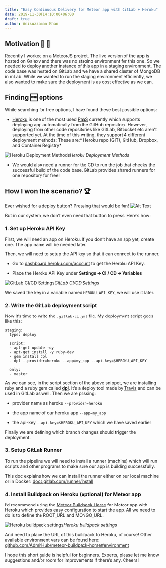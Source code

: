 ```yaml
---
title: "Easy Continuous Delivery for Meteor app with GitLab + Heroku"
date: 2019-11-30T14:10:00+06:00
draft: true
author: Anisuzzaman Khan
---
```


## Motivation 🌌 🌠

Recently I worked on a MeteorJS project. The live version of the app is hosted on [Galaxy](https://www.meteor.com/hosting) and there was no staging environment for this one. So we needed to deploy another instance of this app in a staging environment. The code base was hosted on GitLab and we have a shared cluster of MongoDB in mLab. While we wanted to run the staging environment efficiently, we also wanted to make sure the deployment is as cost effective as we can.

## Finding 🆓 options

While searching for free options, I have found these best possible options:

* [Heroku](https://heroku.com/) is one of the most used [PaaS](https://en.wikipedia.org/wiki/Platform_as_a_service) currently which supports deploying app automatically from the GitHub repository. However, deploying from other code repositories like GitLab, Bitbucket etc aren’t supported yet.
At the time of this writing, they support 4 different deployment methods:
These are:* Heroku repo (GIT), GitHub, Dropbox, and Container Registry*

![Heroku Deployment Methods](https://cdn-images-1.medium.com/max/2586/1*nHlhh7SkZY1RLuq-r6gxEg.png)*Heroku Deployment Methods*

* We would also need a runner for the CD to run the job that checks the successful build of the code base. GitLab provides shared runners for one repository for free!

## How I won the scenario? 🏆

Ever wished for a deploy button? Pressing that would be fun!
![Alt Text](https://media.giphy.com/media/naxep4vNBAOL6/giphy.gif)

But in our system, we don’t even need that button to press. Here’s how:

### 1. Set up Heroku API Key

First, we will need an app on Heroku. If you don’t have an app yet, create one. The app name will be needed later.

Then, we will need to setup the API key so that it can connect to the runner.

* Go to [dashboard.heroku.com/account](https://dashboard.heroku.com/account) to get the Heroku API Key.

* Place the Heroku API Key under **Settings ➔ CI / CD ➔ Variables**

![GitLab CI/CD Settings](https://cdn-images-1.medium.com/max/2670/1*-Zvvq9z8Zo_7QzmrlUXibA.png)*GitLab CI/CD Settings*

We saved the key in a variable named `HEROKU_API_KEY`, we will use it later.

### 2. Write the GitLab deployment script

Now it’s time to write the `.gitlab-ci.yml` file.
My deployment script goes like this:

    staging:
      type: deploy

      script:
      - apt-get update -qy
      - apt-get install -y ruby-dev
      - gem install dpl
      - dpl --provider=heroku --app=my_app --api-key=$HEROKU_API_KEY

      only:
      - master

As we can see, in the script section of the above snippet, we are installing ruby and a ruby gem called **[dpl](https://docs.gitlab.com/ee/ci/examples/deployment/)**. It’s a deploy tool made by [Travis](https://travis-ci.org/) and can be used in GitLab as well. Then we are passing:

* provider name as heroku `--provider=heroku`

* the app name of our heroku app `--app=my_app`

* the api-key `--api-key=$HEROKU_API_KEY` which we have saved earlier

Finally we are defining which branch changes should trigger the deployment.

### 3. Setup GitLab Runner

To run the pipeline we will need to install a runner (machine) which will run scripts and other programs to make sure our app is building successfully.

This doc explains how we can install the runner either on our local machine or in Docker: [docs.gitlab.com/runner/install](https://docs.gitlab.com/runner/install/)

### 4. Install Buildpack on Heroku (optional) for Meteor app

I’d recommend using the [Meteor Buildpack Horse](https://github.com/AdmitHub/meteor-buildpack-horse) for Meteor app with Heroku which provides easy configuration to start the app. All we need to do is to define the ROOT_URL and MONGO_URL.

![Heroku buildpack settings](https://cdn-images-1.medium.com/max/2572/1*rNhKYxKCKzTEymuKMT2zTw.png)*Heroku buildpack settings*

And need to place the URL of this buildpack to Heroku, of course!
Other available environment vars can be found here: [github.com/AdmitHub/meteor-buildpack-horse#environment](https://github.com/AdmitHub/meteor-buildpack-horse#environment)

I hope this short guide is helpful for beginners. Experts, please let me know suggestions and/or room for improvements if there’s any. Cheers!
